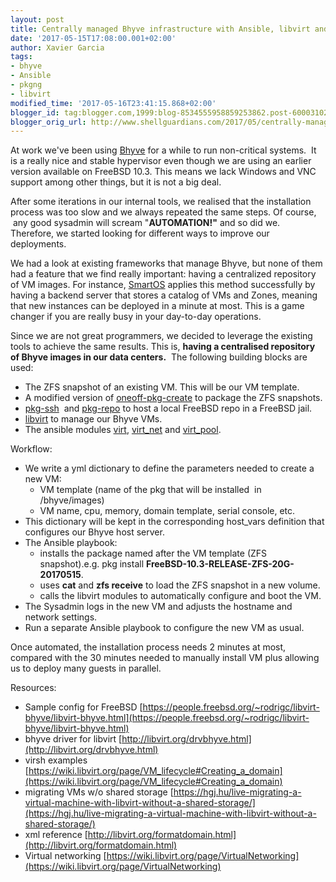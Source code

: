 ```yaml
---
layout: post
title: Centrally managed Bhyve infrastructure with Ansible, libvirt and pkg-ssh
date: '2017-05-15T17:08:00.001+02:00'
author: Xavier Garcia
tags:
- bhyve
- Ansible
- pkgng
- libvirt
modified_time: '2017-05-16T23:41:15.868+02:00'
blogger_id: tag:blogger.com,1999:blog-8534555958859253862.post-600031025551737005
blogger_orig_url: http://www.shellguardians.com/2017/05/centrally-managed-bhyve-infrastructure.html
---
```

At work we've been using [Bhyve](https://wiki.freebsd.org/bhyve) for a while to run non-critical systems.  It is a really nice and stable hypervisor even though we are using an earlier version available on FreeBSD 10.3. This means we lack Windows and VNC support among other things, but it is not a big deal.

After some iterations in our internal tools, we realised that the installation process was too slow and we always repeated the same steps. Of course,  any good sysadmin will scream "**AUTOMATION!"** and so did we. Therefore, we started looking for different ways to improve our deployments.

We had a look at existing frameworks that manage Bhyve, but none of them had a feature that we find really important: having a centralized repository of VM images. For instance, [SmartOS](https://www.joyent.com/smartos) applies this method successfully by having a backend server that stores a catalog of VMs and Zones, meaning that new instances can be deployed in a minute at most. This is a game changer if you are really busy in your day-to-day operations.

Since we are not great programmers, we decided to leverage the existing tools to achieve the same results. This is, **having a centralised repository of Bhyve images in our data centers.**  The following building blocks are used:


* The ZFS snapshot of an existing VM. This will be our VM template.
* A modified version of [oneoff-pkg-create](https://github.com/danrue/oneoff-pkg-create/) to package the ZFS snapshots.
* [pkg-ssh](https://www.freebsd.org/cgi/man.cgi?query=pkg-ssh&apropos=0&sektion=8&manpath=FreeBSD+10.3-RELEASE+and+Ports&arch=default&format=html)  and [pkg-repo](https://www.freebsd.org/cgi/man.cgi?query=pkg-repo&apropos=0&sektion=8&manpath=FreeBSD+10.3-RELEASE+and+Ports&arch=default&format=html) to host a local FreeBSD repo in a FreeBSD jail.
* [libvirt](http://libvirt.org/drvbhyve.html) to manage our Bhyve VMs.
* The ansible modules [virt](http://docs.ansible.com/ansible/virt_module.html), [virt_net](http://docs.ansible.com/ansible/virt_net_module.html) and [virt_pool](http://docs.ansible.com/ansible/virt_pool_module.html).



Workflow:

* We write a yml dictionary to define the parameters needed to create a new VM:
  * VM template (name of the pkg that will be installed  in /bhyve/images)
  * VM name, cpu, memory, domain template, serial console, etc.
* This dictionary will be kept in the corresponding host_vars definition that configures our Bhyve host server.
* The Ansible playbook:
  * installs the package named after the VM template (ZFS snapshot).e.g. pkg install **FreeBSD-10.3-RELEASE-ZFS-20G-20170515**.
  * uses **cat** and **zfs receive** to load the ZFS snapshot in a new volume.
  * calls the libvirt modules to automatically configure and boot the VM.
* The Sysadmin logs in the new VM and adjusts the hostname and network settings.
* Run a separate Ansible playbook to configure the new VM as usual.

Once automated, the installation process needs 2 minutes at most, compared with the 30 minutes needed to manually install VM plus allowing us to deploy many guests in parallel.

Resources:

* Sample config for FreeBSD [https://people.freebsd.org/~rodrigc/libvirt-bhyve/libvirt-bhyve.html](https://people.freebsd.org/~rodrigc/libvirt-bhyve/libvirt-bhyve.html)
* bhyve driver for libvirt [http://libvirt.org/drvbhyve.html](http://libvirt.org/drvbhyve.html)
* virsh examples [https://wiki.libvirt.org/page/VM_lifecycle#Creating_a_domain](https://wiki.libvirt.org/page/VM_lifecycle#Creating_a_domain)
* migrating VMs w/o shared storage [https://hgj.hu/live-migrating-a-virtual-machine-with-libvirt-without-a-shared-storage/](https://hgj.hu/live-migrating-a-virtual-machine-with-libvirt-without-a-shared-storage/)
* xml reference [http://libvirt.org/formatdomain.html](http://libvirt.org/formatdomain.html)
* Virtual networking [https://wiki.libvirt.org/page/VirtualNetworking](https://wiki.libvirt.org/page/VirtualNetworking)

